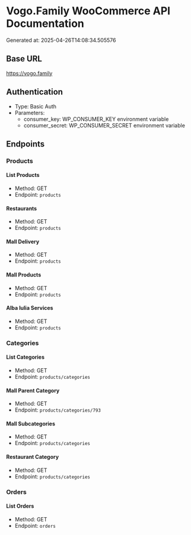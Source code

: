 # Vogo.Family WooCommerce API Documentation
Generated at: 2025-04-26T14:08:34.505576

## Base URL
https://vogo.family

## Authentication
- Type: Basic Auth
- Parameters:
  - consumer_key: WP_CONSUMER_KEY environment variable
  - consumer_secret: WP_CONSUMER_SECRET environment variable

## Endpoints

### Products

#### List Products
- Method: GET
- Endpoint: `products`
#### Restaurants
- Method: GET
- Endpoint: `products`
#### Mall Delivery
- Method: GET
- Endpoint: `products`
#### Mall Products
- Method: GET
- Endpoint: `products`
#### Alba Iulia Services
- Method: GET
- Endpoint: `products`
### Categories

#### List Categories
- Method: GET
- Endpoint: `products/categories`
#### Mall Parent Category
- Method: GET
- Endpoint: `products/categories/793`
#### Mall Subcategories
- Method: GET
- Endpoint: `products/categories`
#### Restaurant Category
- Method: GET
- Endpoint: `products/categories`
### Orders

#### List Orders
- Method: GET
- Endpoint: `orders`
